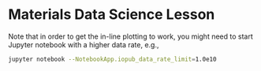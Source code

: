 # Materials Data Science Lesson

Note that in order to get the in-line plotting to work, you might need to start
Jupyter notebook with a higher data rate, e.g.,

```bash
jupyter notebook --NotebookApp.iopub_data_rate_limit=1.0e10
```
